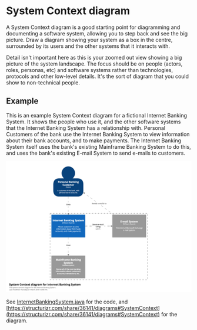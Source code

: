 # System Context diagram

A System Context diagram is a good starting point for diagramming and documenting a software system, allowing you to step back and see the big picture. Draw a diagram showing your system as a box in the centre, surrounded by its users and the other systems that it interacts with.

Detail isn't important here as this is your zoomed out view showing a big picture of the system landscape. The focus should be on people (actors, roles, personas, etc) and software systems rather than technologies, protocols and other low-level details. It's the sort of diagram that you could show to non-technical people.

## Example

This is an example System Context diagram for a fictional Internet Banking System. It shows the people who use it, and the other software systems that the Internet Banking System has a relationship with. Personal Customers of the bank use the Internet Banking System to view information about their bank accounts, and to make payments. The Internet Banking System itself uses the bank's existing Mainframe Banking System to do this, and uses the bank's existing E-mail System to send e-mails to customers.

![An example System Context diagram](images/system-context-diagram-1.png)

See [InternetBankingSystem.java](https://github.com/structurizr/examples/blob/main/java/src/main/java/com/structurizr/example/bigbankplc/InternetBankingSystem.java) for the code, and [https://structurizr.com/share/36141/diagrams#SystemContext](https://structurizr.com/share/36141/diagrams#SystemContext) for the diagram.